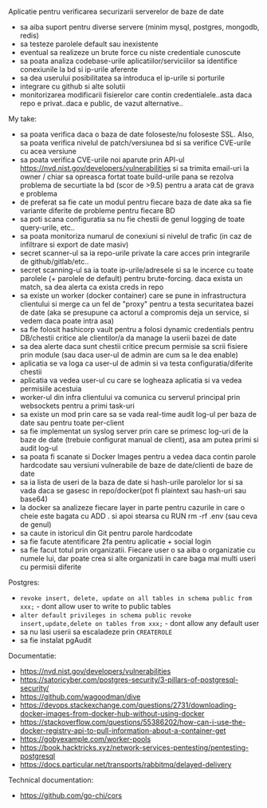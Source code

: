 Aplicatie pentru verificarea securizarii serverelor de baze de date

- sa aiba suport pentru diverse servere (minim mysql, postgres, mongodb, redis)
- sa testeze parolele default sau inexistente
- eventual sa realizeze un brute force cu niste credentiale cunoscute
- sa poata analiza codebase-urile aplicatiilor/serviciilor sa identifice conexiunile la bd si ip-urile aferente
- sa dea userului posibilitatea sa introduca el ip-urile si porturile
- integrare cu github si alte solutii
- monitorizarea modificarii fisierelor care contin credentialele..asta daca repo e privat..daca e public, de vazut alternative..

My take:

- sa poata verifica daca o baza de date foloseste/nu foloseste SSL. Also, sa poata verifica nivelul de patch/versiunea bd si sa verifice CVE-urile cu acea versiune
- sa poata verifica CVE-urile noi aparute prin API-ul https://nvd.nist.gov/developers/vulnerabilities si sa trimita email-uri la owner / chiar sa opreasca fortat toate build-urile pana se rezolva problema de securtiate la bd (scor de >9.5) pentru a arata cat de grava e problema
- de preferat sa fie cate un modul pentru fiecare baza de date aka sa fie variante diferite de probleme pentru fiecare BD
- sa poti scana configuratia sa nu fie chestii de genul logging de toate query-urile, etc..
- sa poata monitoriza numarul de conexiuni si nivelul de trafic (in caz de infiltrare si export de date masiv)
- secret scanner-ul sa ia repo-urile private la care acces prin integrarile de github/gitlab/etc..
- secret scanning-ul sa ia toate ip-urile/adresele si sa le incerce cu toate parolele (+ parolele de default) pentru brute-forcing. daca exista un match, sa dea alerta ca exista creds in repo
- sa existe un worker (docker container) care se pune in infrastructura clientului si merge ca un fel de "proxy" pentru a testa securitatea bazei de date (aka se presupune ca actorul a compromis deja un service, si vedem daca poate intra asa)
- sa fie folosit hashicorp vault pentru a folosi dynamic credentials pentru DB/chestii critice ale clientilor/a da manage la userii bazei de date
- sa dea alerte daca sunt chestii critice precum permisie sa scrii fisiere prin module (sau daca user-ul de admin are cum sa le dea enable)
- aplicatia se va loga ca user-ul de admin si va testa configuratia/diferite chestii
- aplicatia va vedea user-ul cu care se logheaza aplicatia si va vedea permisiile acestuia
- worker-ul din infra clientului va comunica cu serverul principal prin websockets pentru a primi task-uri
- sa existe un mod prin care sa se vada real-time audit log-ul per baza de date sau pentru toate per-client
- sa fie implementat un syslog server prin care se primesc log-uri de la baze de date (trebuie configurat manual de client), asa am putea primi si audit log-ul
- sa poata fi scanate si Docker Images pentru a vedea daca contin parole hardcodate sau versiuni vulnerabile de baze de date/clienti de baze de date
- sa ia lista de useri de la baza de date si hash-urile parolelor lor si sa vada daca se gasesc in repo/docker(pot fi plaintext sau hash-uri sau base64)
- la docker sa analizeze fiecare layer in parte pentru cazurile in care o cheie este bagata cu ADD . si apoi stearsa cu RUN rm -rf .env (sau ceva de genul)
- sa caute in istoricul din Git pentru parole hardcodate
- sa fie facute atentificare 2fa pentru aplicatie + social login
- sa fie facut totul prin organizatii. Fiecare user o sa aiba o organizatie cu numele lui, dar poate crea si alte organizatii in care baga mai multi useri cu permisii diferite

Postgres:

- `revoke insert, delete, update on all tables in schema public from xxx;` - dont allow user to write to public tables
- `alter default privileges in schema public revoke insert,update,delete on tables from xxx;` - dont allow any default user
- sa nu lasi userii sa escaladeze prin `CREATEROLE`
- sa fie instalat pgAudit

Documentatie:

- https://nvd.nist.gov/developers/vulnerabilities
- https://satoricyber.com/postgres-security/3-pillars-of-postgresql-security/
- https://github.com/wagoodman/dive
- https://devops.stackexchange.com/questions/2731/downloading-docker-images-from-docker-hub-without-using-docker
- https://stackoverflow.com/questions/55386202/how-can-i-use-the-docker-registry-api-to-pull-information-about-a-container-get
- https://gobyexample.com/worker-pools
- https://book.hacktricks.xyz/network-services-pentesting/pentesting-postgresql
- https://docs.particular.net/transports/rabbitmq/delayed-delivery

Technical documentation:

- https://github.com/go-chi/cors
